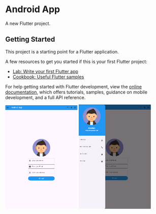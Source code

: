 # Android App

A new Flutter project.

## Getting Started

This project is a starting point for a Flutter application.

A few resources to get you started if this is your first Flutter project:

- [Lab: Write your first Flutter app](https://docs.flutter.dev/get-started/codelab)
- [Cookbook: Useful Flutter samples](https://docs.flutter.dev/cookbook)

For help getting started with Flutter development, view the
[online documentation](https://docs.flutter.dev/), which offers tutorials,
samples, guidance on mobile development, and a full API reference.


<p float="left">
  <img src="https://github.com/abdullah2309/Android-App/blob/main/assets/1.png" width="45%" />
  <img src="https://github.com/abdullah2309/Android-App/blob/main/assets/2.png" width="45%" />
</p>
